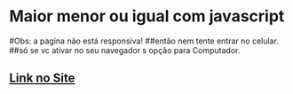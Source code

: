 # Maior menor ou igual com javascript
#Obs: a pagina não está responsiva!
##então nem tente entrar no celular.
##só se vc ativar no seu navegador s opção para Computador.
## [Link no Site](https://gabrielcordeirobarrosoteles.github.io/Maior-menor-ou-igual-com-javascript/)

